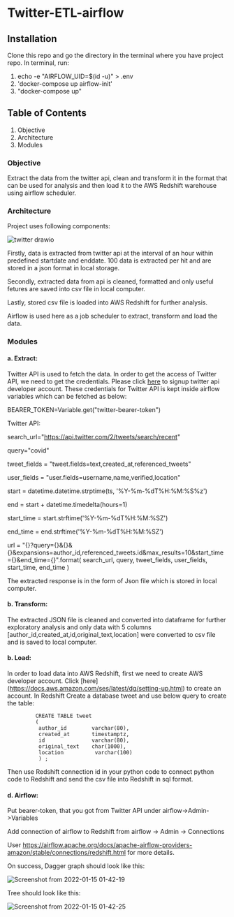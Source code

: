 # Twitter-ETL-airflow
## Installation
   Clone this repo and go the directory in the terminal where you have project repo.
   In terminal, run:
   1. echo -e "AIRFLOW_UID=$(id -u)" > .env
   2. 'docker-compose up airflow-init'
   3. "docker-compose up" 
   
   
## Table of Contents
1. Objective
2. Architecture
3. Modules

### Objective
Extract the data from the twitter api, clean and transform it in the format that can be used for analysis and then load it to the AWS Redshift warehouse using airflow scheduler.

### Architecture
Project uses following components:
     
![twitter drawio](https://user-images.githubusercontent.com/16570874/148721784-850b7ab7-93e2-464f-aaa8-741561fb950a.png)

Firstly, data is extracted from twitter api at the interval of an hour within predefined startdate and enddate. 100 data is extracted per hit and are stored in a json format in local storage.

Secondly, extracted data from api is cleaned, formatted and only useful fetures are saved into csv file in local computer.

Lastly, stored csv file is loaded into AWS Redshift for further analysis.

Airflow is used here as a job scheduler to extract, transform and load the data.

### Modules
#### a. Extract: 
 Twitter API is used to fetch the data. In order to get the access of Twitter API, we need to get the credentials.
 Please click [here](https://developer.twitter.com/en/docs/twitter-api/getting-started/getting-access-to-the-twitter-api) 
 to signup twitter api developer account.
 These credentials for Twitter API is kept inside airflow variables which can be fetched as below:

  BEARER_TOKEN=Variable.get("twitter-bearer-token")

  Twitter API:
  
  search_url="https://api.twitter.com/2/tweets/search/recent"
  
  query="covid"
  
  tweet_fields = "tweet.fields=text,created_at,referenced_tweets"
  
  user_fields = "user.fields=username,name,verified,location"
  
  start = datetime.datetime.strptime(ts, '%Y-%m-%dT%H:%M:%S%z')
  
  end = start + datetime.timedelta(hours=1)
  
  start_time = start.strftime('%Y-%m-%dT%H:%M:%SZ')
  
  end_time = end.strftime('%Y-%m-%dT%H:%M:%SZ')
  
  url = "{}?query={}&{}&{}&expansions=author_id,referenced_tweets.id&max_results=10&start_time={}&end_time={}".format(
                 search_url, query, tweet_fields, user_fields, start_time, end_time
             )

  The extracted response is in the form of Json file which is stored in local computer.

  #### b. Transform:
 The extracted JSON file is cleaned and converted into dataframe for further exploratory analysis and only data with 5 columns                                     [author_id,created_at,id,original_text,location] were converted to csv file and is saved to local computer.

  #### b. Load:
 In order to load data into AWS Redshift, first we need to create AWS developer account. Click [here] (https://docs.aws.amazon.com/ses/latest/dg/setting-up.html) to create an account.
 In Redshift Create a database tweet and use below query to create the table:
 
             CREATE TABLE tweet
             (
              author_id        varchar(80),
              created_at       timestamptz,
              id     		   varchar(80),
              original_text    char(1000),
              location	        varchar(100)
              ) ;
              
  Then use Redshift connection id in your python code to connect python code to Redshift and send the csv file into Redshift in sql format.
          
  #### d. Airflow:
 Put bearer-token, that you got from Twitter API under airflow->Admin->Variables

 Add connection of airflow to Redshift from airflow -> Admin -> Connections

 User https://airflow.apache.org/docs/apache-airflow-providers-amazon/stable/connections/redshift.html for more details.

 On success, Dagger graph should look like this:

![Screenshot from 2022-01-15 01-42-19](https://user-images.githubusercontent.com/16570874/149612222-829c343e-17cf-45e8-b427-5cb683aec961.png)

 Tree should look like this:

![Screenshot from 2022-01-15 01-42-25](https://user-images.githubusercontent.com/16570874/149612226-c54dd1c6-b8f5-4427-86b8-205a5e14ff8a.png)

          
          
          
          

